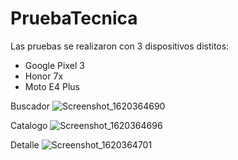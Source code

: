 # PruebaTecnica

Las pruebas se realizaron con 3 dispositivos distitos:
* Google Pixel 3
* Honor 7x
* Moto E4 Plus

Buscador
![Screenshot_1620364690](https://user-images.githubusercontent.com/48161333/117401232-d0392e80-aec9-11eb-9411-585b959573cc.png)

Catalogo
![Screenshot_1620364696](https://user-images.githubusercontent.com/48161333/117401288-e9da7600-aec9-11eb-8266-a1baffa1e362.png)

Detalle
![Screenshot_1620364701](https://user-images.githubusercontent.com/48161333/117401338-fced4600-aec9-11eb-97f8-d502260591a4.png)
